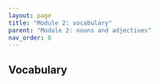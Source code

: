 ```yaml
---
layout: page
title: "Module 2: vocabulary"
parent: "Module 2: nouns and adjectives"
nav_order: 8
---
```


## Vocabulary

